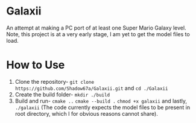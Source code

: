 # Galaxii
An attempt at making a PC port of at least one Super Mario Galaxy level.
Note, this project is at a very early stage, I am yet to get the model files to load.
# How to Use
1. Clone the repository- `git clone https://github.com/Shadow67a/Galaxii.git` and `cd ./Galaxii`
2. Create the build folder- `mkdir ./build`
3. Build and run- `cmake ..` `cmake --build .`  `chmod +x galaxii` and lastly, `./galaxii` (The code currently expects the model files to be present in root directory, which I for obvious reasons cannot share).
